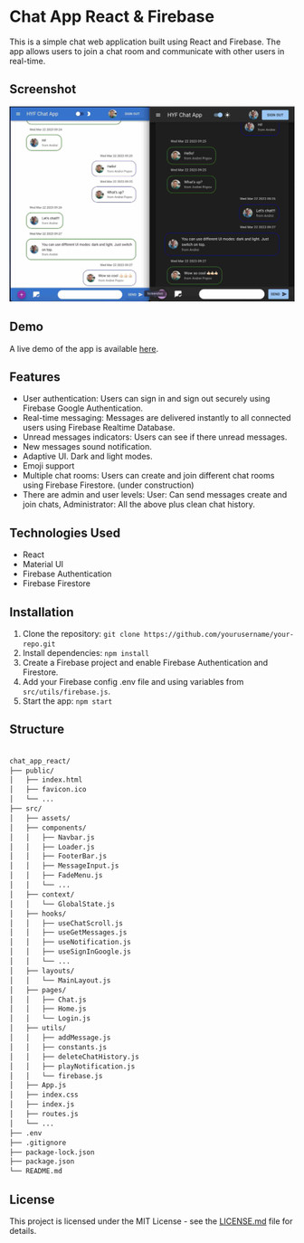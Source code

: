 # Chat App React & Firebase

This is a simple chat web application built using React and Firebase. The app allows users to join a chat room and communicate with other users in real-time.

## Screenshot

![Chats screenshots from Safari and Chrome](./src/assets/Screenshot.jpg)

## Demo

A live demo of the app is available [here](https://chat-app-blah-blah.netlify.app/).

## Features

- User authentication: Users can sign in and sign out securely using Firebase Google Authentication.
- Real-time messaging: Messages are delivered instantly to all connected users using Firebase Realtime Database.
- Unread messages indicators: Users can see if there unread messages.
- New messages sound notification.
- Adaptive UI. Dark and light modes.
- Emoji support
- Multiple chat rooms: Users can create and join different chat rooms using Firebase Firestore. (under construction)
- There are admin and user levels:
  User: Can send messages create and join chats,
  Administrator: All the above plus clean chat history.

## Technologies Used

- React
- Material UI
- Firebase Authentication
- Firebase Firestore

## Installation

1. Clone the repository: `git clone https://github.com/yourusername/your-repo.git`
2. Install dependencies: `npm install`
3. Create a Firebase project and enable Firebase Authentication and Firestore.
4. Add your Firebase config .env file and using variables from `src/utils/firebase.js`.
5. Start the app: `npm start`

## Structure

```graphql

chat_app_react/
├── public/
│   ├── index.html
│   ├── favicon.ico
│   └── ...
├── src/
│   ├── assets/
│   ├── components/
│   │   ├── Navbar.js
│   │   ├── Loader.js
│   │   ├── FooterBar.js
│   │   ├── MessageInput.js
│   │   ├── FadeMenu.js
│   │   └── ...
│   ├── context/
│   │   └── GlobalState.js
│   ├── hooks/
│   │   ├── useChatScroll.js
│   │   ├── useGetMessages.js
│   │   ├── useNotification.js
│   │   ├── useSignInGoogle.js
│   │   └── ...
│   ├── layouts/
│   │   └── MainLayout.js
│   ├── pages/
│   │   ├── Chat.js
│   │   ├── Home.js
│   │   └── Login.js
│   ├── utils/
│   │   ├── addMessage.js
│   │   ├── constants.js
│   │   ├── deleteChatHistory.js
│   │   ├── playNotification.js
│   │   └── firebase.js
│   ├── App.js
│   ├── index.css
│   ├── index.js
│   ├── routes.js
│   └── ...
├── .env
├── .gitignore
├── package-lock.json
├── package.json
└── README.md
```

## License

This project is licensed under the MIT License - see the [LICENSE.md](LICENSE.md) file for details.
